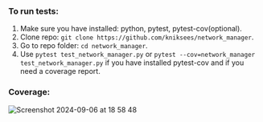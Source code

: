 ### To run tests:
1. Make sure you have installed: python, pytest, pytest-cov(optional).
2. Clone repo: `git clone https://github.com/kniksees/network_manager`.
3. Go to repo folder: `cd network_manager`.
4. Use `pytest test_network_manager.py` or `pytest --cov=network_manager test_network_manager.py` if you have installed pytest-cov and if you need a coverage report.
### Coverage:
![Screenshot 2024-09-06 at 18 58 48](https://github.com/user-attachments/assets/dd9e920f-4cd4-4631-aeee-e90b20a2c052)
